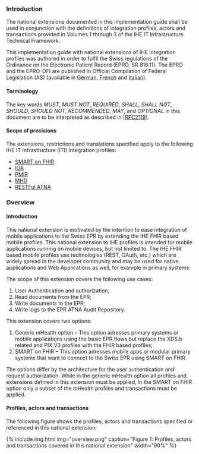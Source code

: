 ### Introduction

The national extensions documented in this implementation guide shall be used in conjunction with the definitions of integration 
profiles, actors and transactions provided in Volumes 1 through 3 of the IHE IT Infrastructure Technical Framework.

This implementation guide with national extensions of IHE integration profiles was authored in order to fulfil the Swiss
regulations of the Ordinance on the Electronic Patient Record (EPRO, SR 816.11). The EPRO and the
EPRO-DFI are published in Official Compilation of Federal Legislation (AS) (available in [German](https://www.admin.ch/opc/de/classified-compilation/20111795/index.html), [French](https://www.admin.ch/opc/fr/classified-compilation/20111795/index.html)
and [Italian](https://www.admin.ch/opc/it/classified-compilation/20111795/index.html)).


#### Terminology

The key words *MUST*, *MUST NOT*, *REQUIRED*, *SHALL*, *SHALL NOT*, *SHOULD*, *SHOULD NOT*, 
*RECOMMENDED*, *MAY*, and *OPTIONAL* in this document are to be interpreted as described in
[[RFC2119](https://www.ietf.org/rfc/rfc2119.txt)].

#### Scope of precisions
The extensions, restrictions and translations specified apply to the following IHE IT Infrastructure (ITI) Integration profiles:

* [SMART on FHIR](http://www.hl7.org/fhir/smart-app-launch/)
* [IUA](https://www.ihe.net/uploadedFiles/Documents/ITI/IHE_ITI_Suppl_IUA.pdf)
* [PMIR](https://www.ihe.net/uploadedFiles/Documents/ITI/IHE_ITI_Suppl_PMIR.pdf)
* [MHD](https://www.ihe.net/uploadedFiles/Documents/ITI/IHE_ITI_Suppl_MHD.pdf)
* [RESTFul ATNA](https://www.ihe.net/uploadedFiles/Documents/ITI/IHE_ITI_Suppl_RESTful-ATNA.pdf)

### Overview

#### Introduction

This national extension is motivated by the intention to ease integration of mobile applications to the Swiss
EPR by extending the IHE FHIR based mobile profiles. This national extension to IHE profiles is intended for
mobile applications running on mobile devices, but not limited to. The IHE FHIR based mobile profiles use
technologies (REST, OAuth, etc.) which are widely spread in the developer community and may be used for
native applications and Web Applications as well, for example in primary systems.

The scope of this extension covers the following use cases:
1. User Authentication and authorization;
2. Read documents from the EPR;
3. Write documents to the EPR;
4. Write logs to the EPR ATNA Audit Repository.

This extension covers two options:
1. Generic mHealth option – This option adresses primary systems or mobile applications using the basic EPR flows but replace the XDS.b related and PIX V3 profiles with the FHIR based profiles;
2. SMART on FHIR – This option adresses mobile apps or modular primary systems that want to connect to the Swiss EPR using SMART on FHIR.

The options differ by the architecture for the user authentication and request authorization. While in the
generic mHealth option all profiles and extensions defined in this extension must be applied, in the SMART
on FHIR option only a subset of the mHealth profiles and transactions must be applied.

#### Profiles, actors and transactions

The following figure shows the profiles, actors and transactions specified or referenced in this national extension:

{% include img.html img="overview.png" caption="Figure 1: Profiles, actors and transactions covered in this national extension" width="90%" %}